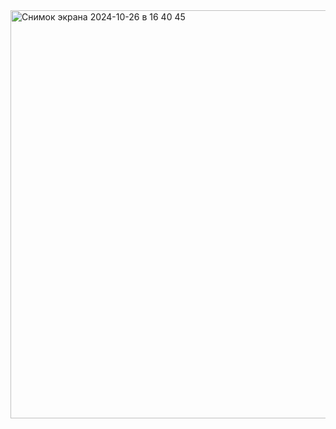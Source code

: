 <img width="653" alt="Снимок экрана 2024-10-26 в 16 40 45" src="https://github.com/user-attachments/assets/a93e65c9-d1a5-4731-8e5f-0b369870efe1">

